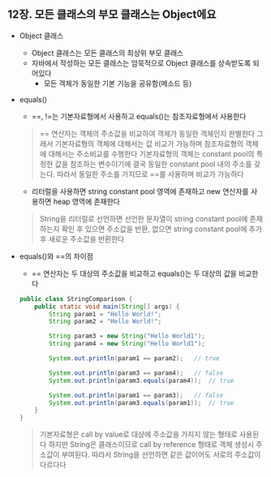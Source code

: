 ## 12장. 모든 클래스의 부모 클래스는 Object에요

* Object 클래스
    - Object 클래스는 모든 클래스의 최상위 부모 클래스
    - 자바에서 작성하는 모든 클래스는 암묵적으로 Object 클래스를 상속받도록 되어있다
        - 모든 객체가 동일한 기본 기능을 공유함(메소드 등)

* equals()
    - ==, !=는 기본자료형에서 사용하고 equals()는 참조자료형에서 사용한다
    > == 연산자는 객체의 주소값을 비교하여 객체가 동일한 객체인지 판별한다 그래서 기본자료형의 객체에 대해서는 값 비교가 가능하며 참조자료형의 객체에 대해서는 주소비교를 수행한다
    > 기본자료형의 객체는 constant pool의 특정한 값을 참조하는 변수이기에 결국 동일한 constant pool 내의 주소를 갖는다. 따라서 동일한 주소를 가지므로 ==를 사용하며 비교가 가능하다
    - 리터럴을 사용하면 string constant pool 영역에 존재하고 new 연산자를 사용하면 heap 영역에 존재한다
    > String을 리터럴로 선언하면 선언한 문자열이 string constant pool에 존재하는지 확인 후 있으면 주소값을 반환, 없으면 string constant pool에 추가 후 새로운 주소값을 반환한다

* equals()와 ==의 차이점
    - == 연산자는 두 대상의 주소값을 비교하고 equals()는 두 대상의 값을 비교한다
    ```java
    public class StringComparison {
        public static void main(String[] args) {
            String param1 = "Hello World!";
            String param2 = "Hello World!";
    
            String param3 = new String("Hello World1");
            String param4 = new String("Hello World1");
    
            System.out.println(param1 == param2);   // true
    
            System.out.println(param3 == param4);   // false
            System.out.println(param3.equals(param4));  // true
    
            System.out.println(param1 == param3);   // false
            System.out.println(param3.equals(param1));  // true
        }
    }
    ```
    > 기본자료형은 call by value로 대상에 주소값을 가지지 않는 형태로 사용된다 하지만 String은 클래스이므로 call by reference 형태로 객체 생성시 주소값이 부여된다. 따라서 String을 선언하면 같은 값이어도 서로의 주소값이 다르다다